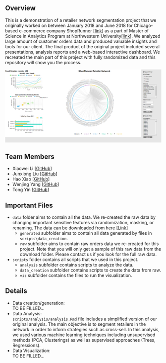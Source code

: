 ## Overview
This is a demonstration of a retailer network segmentation project that we originally worked on between January 2018 and June 2018 for Chicago-based e-commerce company ShopRunner [[link](https://www.shoprunner.com/home)] as a part of Master of Science in Analytics Program at Northwestern University[[link](https://www.mccormick.northwestern.edu/analytics/)]. We analyzed large amount of customer orders data and produced valuable insights and tools for our client. The final product of the original project included several presentations, analysis reports and a web-based interactive dashboard. We recreated the main part of this project with fully randomized data and this repository will show you the process.

![alt text](snapshot.PNG "Dashboard Snapshot")<br />

## Team Members
* Xiaowei Li [[GitHub](https://github.com/weiweiweiweili)]
* Junxiong Liu [[GitHub](https://github.com/junxiongliu)]
* Hao Xiao [[GitHub](https://github.com/HaoXiao2018)]
* Wenjing Yang [[GitHub](https://github.com/wyo9057)]
* Tong Yin [[GitHub](https://github.com/Tong-Yin)]

## Important Files
* `data` folder aims to contain all the data. We re-created the raw data by changing important sensitive features via randomization, masking, or renaming. The data can be downloaded from here [[Link](...)]
	* `generated` subfolder aims to contain all data generated by files in `scripts\data_creation`. 
	* `raw` subfolder aims to contain raw orders data we re-created for this project. Note that you will only get a sample of this raw data from the download folder. Please contact us if you look for the full raw data.
* `scripts` folder contains all scripts that we used in this project.
	* `analysis` subfolder contains scripts to analyze the data.
	* `data_creation` subfolder contains scripts to create the data from raw.
	* `viz` subfolder contains the files to run the visualization.

## Details
* Data creation/generation:<br/>
	 TO BE FILLED...
* Data Analysis:<br/>
	`scripts/analysis/analysis.Rmd` file includes a simplified version of our original analysis. The main objective is to segment retailers in the network in order to inform strategies such as cross-sell. In this analysis, we used various machine learning techniques including unsupervised methods (PCA, Clusterings) as well as supervised approaches (Trees, Regressions).
* Data Visualization:<br/>
	 TO BE FILLED...
